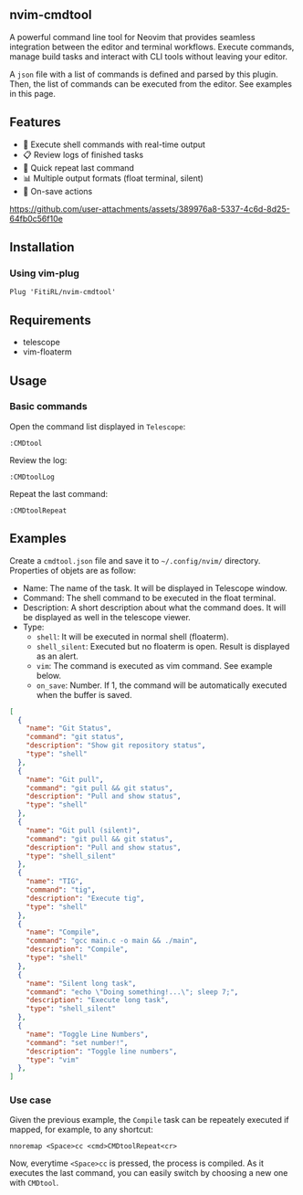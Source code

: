 ## nvim-cmdtool

A powerful command line tool for Neovim that provides seamless integration between the editor and terminal workflows. Execute commands, manage build tasks and interact with CLI tools without leaving your editor.

A `json` file with a list of commands is defined and parsed by this plugin. Then, the list of commands can be executed from the editor. See examples in this page.

## Features

- 🚀 Execute shell commands with real-time output
- 📋 Review logs of finished tasks
- 🔄 Quick repeat last command
- 📊 Multiple output formats (float terminal, silent)
- 💾 On-save actions

https://github.com/user-attachments/assets/389976a8-5337-4c6d-8d25-64fb0c56f10e

## Installation

### Using vim-plug

```vim
Plug 'FitiRL/nvim-cmdtool'
```

## Requirements

- telescope
- vim-floaterm


## Usage

### Basic commands

Open the command list displayed in `Telescope`:

```vim
:CMDtool
```

Review the log:

```vim
:CMDtoolLog
```

Repeat the last command:

```vim
:CMDtoolRepeat
```

## Examples

Create a `cmdtool.json` file and save it to `~/.config/nvim/` directory. Properties of objets are as follow:

- Name: The name of the task. It will be displayed in Telescope window.
- Command: The shell command to be executed in the float terminal.
- Description: A short description about what the command does. It will be displayed as well in the telescope viewer.
- Type:
    - `shell`: It will be executed in normal shell (floaterm).
    - `shell_silent`: Executed but no floaterm is open. Result is displayed as an alert.
    - `vim`: The command is executed as vim command. See example below.
    - `on_save`: Number. If 1, the command will be automatically executed when the buffer is saved.

```json
[
  {
    "name": "Git Status",
    "command": "git status",
    "description": "Show git repository status",
    "type": "shell"
  },
  {
    "name": "Git pull",
    "command": "git pull && git status",
    "description": "Pull and show status",
    "type": "shell"
  },
  {
    "name": "Git pull (silent)",
    "command": "git pull && git status",
    "description": "Pull and show status",
    "type": "shell_silent"
  },
  {
    "name": "TIG",
    "command": "tig",
    "description": "Execute tig",
    "type": "shell"
  },
  {
    "name": "Compile",
    "command": "gcc main.c -o main && ./main",
    "description": "Compile",
    "type": "shell"
  },
  {
    "name": "Silent long task",
    "command": "echo \"Doing something!...\"; sleep 7;",
    "description": "Execute long task",
    "type": "shell_silent"
  },
  {
    "name": "Toggle Line Numbers",
    "command": "set number!",
    "description": "Toggle line numbers",
    "type": "vim"
  },
]
```

### Use case

Given the previous example, the `Compile` task can be repeately executed if mapped, for example, to any shortcut:

```vim
nnoremap <Space>cc <cmd>CMDtoolRepeat<cr>
```

Now, everytime `<Space>cc` is pressed, the process is compiled. As it executes the last command, you can easily switch by choosing a new one with `CMDtool`.


